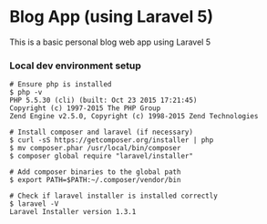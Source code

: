 Blog App (using Laravel 5)
==========================
This is a basic personal blog web app using Laravel 5

### Local dev environment setup

    # Ensure php is installed
    $ php -v
    PHP 5.5.30 (cli) (built: Oct 23 2015 17:21:45)
    Copyright (c) 1997-2015 The PHP Group
    Zend Engine v2.5.0, Copyright (c) 1998-2015 Zend Technologies

    # Install composer and laravel (if necessary)
    $ curl -sS https://getcomposer.org/installer | php
    $ mv composer.phar /usr/local/bin/composer
    $ composer global require "laravel/installer"

    # Add composer binaries to the global path
    $ export PATH=$PATH:~/.composer/vendor/bin

    # Check if laravel installer is installed correctly
    $ laravel -V
    Laravel Installer version 1.3.1
